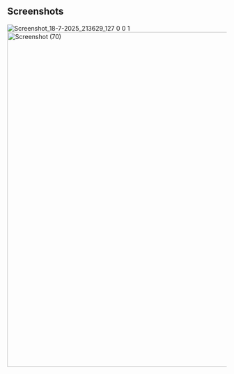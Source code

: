 ## Screenshots
![Screenshot_18-7-2025_213629_127 0 0 1](https://github.com/user-attachments/assets/26baae0a-eb7e-400b-a0d4-872d6bc69f63)
<img width="1366" height="768" alt="Screenshot (70)" src="https://github.com/user-attachments/assets/fd01083d-4605-4796-b818-7cc92b884ac2" />
